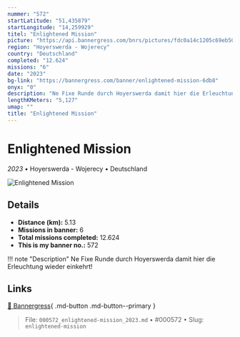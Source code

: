 ```yaml
---
nummer: "572"
startLatitude: "51,435879"
startLongitude: "14,259929"
titel: "Enlightened Mission"
picture: "https://api.bannergress.com/bnrs/pictures/fdc0a14c1205c69eb50b5f9b8bfa4371"
region: "Hoyerswerda - Wojerecy"
country: "Deutschland"
completed: "12.624"
missions: "6"
date: "2023"
bg-link: "https://bannergress.com/banner/enlightened-mission-6db8"
onyx: "0"
description: "Ne Fixe Runde durch Hoyerswerda damit hier die Erleuchtung wieder einkehrt!"
lengthKMeters: "5,127"
umap: ""
title: "Enlightened Mission"
---
```

# Enlightened Mission

*2023* • Hoyerswerda - Wojerecy • Deutschland

![Enlightened Mission](https://api.bannergress.com/bnrs/pictures/fdc0a14c1205c69eb50b5f9b8bfa4371)

## Details
- **Distance (km):** 5.13
- **Missions in banner:** 6
- **Total missions completed:** 12.624
- **This is my banner no.:** 572


!!! note "Description"
    Ne Fixe Runde durch Hoyerswerda damit hier die Erleuchtung wieder einkehrt!



## Links
[🔗 Bannergress](https://bannergress.com/banner/enlightened-mission-6db8){ .md-button .md-button--primary }



> File: `000572_enlightened-mission_2023.md` • #000572 • Slug: `enlightened-mission`

